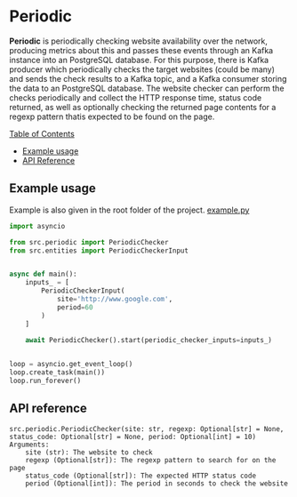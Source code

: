 # Periodic

**Periodic** is periodically checking website availability over the network, producing metrics about this and passes these events through an
Kafka instance into an PostgreSQL database. For this purpose, there is Kafka producer which periodically checks the target websites
(could be many) and sends the check results to a Kafka topic, and a Kafka consumer storing the data to an PostgreSQL database. 
The website checker can perform the checks periodically and collect the HTTP  response time, status code returned, as well as 
optionally checking the returned page contents for a regexp pattern thatis expected to be found on the page.

[Table of Contents](#table-of-contents)
 - [Example usage](#example-usage)
 - [API Reference](#api-reference)

<a name="example-usage"></a>
## Example usage
Example is also given in the root folder of the project. [example.py](example.py)

```python
import asyncio

from src.periodic import PeriodicChecker
from src.entities import PeriodicCheckerInput


async def main():
    inputs_ = [
        PeriodicCheckerInput(
            site='http://www.google.com',
            period=60
        )
    ]
    
    await PeriodicChecker().start(periodic_checker_inputs=inputs_)


loop = asyncio.get_event_loop()
loop.create_task(main())
loop.run_forever()
```

<a name="api-reference"></a>
## API reference
```text
src.periodic.PeriodicChecker(site: str, regexp: Optional[str] = None, status_code: Optional[str] = None, period: Optional[int] = 10)
Arguments:
    site (str): The website to check
    regexp (Optional[str]): The regexp pattern to search for on the page
    status_code (Optional[str]): The expected HTTP status code
    period (Optional[int]): The period in seconds to check the website
```



